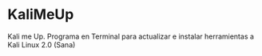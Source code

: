 # KaliMeUp
Kali me Up. Programa en Terminal para actualizar e instalar herramientas a Kali Linux 2.0 (Sana)
